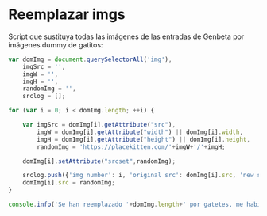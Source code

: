 # Reemplazar imgs

Script que sustituya todas las imágenes de las entradas de Genbeta por imágenes dummy de gatitos:

```javascript
var domImg = document.querySelectorAll('img'),
    imgSrc = '',
    imgW = '',
    imgH = '',
    randomImg = '',
    srclog = [];

for (var i = 0; i < domImg.length; ++i) {

    var imgSrc = domImg[i].getAttribute("src"),
        imgW = domImg[i].getAttribute("width") || domImg[i].width,
        imgH = domImg[i].getAttribute("height") || domImg[i].height,
        randomImg = 'https://placekitten.com/'+imgW+'/'+imgH;

    domImg[i].setAttribute("srcset",randomImg);

    srclog.push({'img number': i, 'original src': domImg[i].src, 'new src':randomImg});
    domImg[i].src = randomImg;
}

console.info('Se han reemplazado '+domImg.length+' por gatetes, me habían dicho que te gustaban ;)');
```
